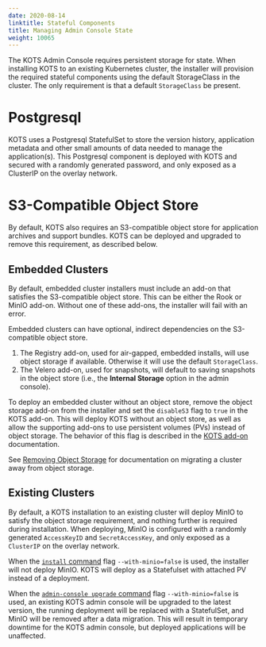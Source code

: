 ```yaml
---
date: 2020-08-14
linktitle: Stateful Components
title: Managing Admin Console State
weight: 10065
---
```


The KOTS Admin Console requires persistent storage for state.
When installing KOTS to an existing Kubernetes cluster, the installer will provision the required stateful components using the default StorageClass in the cluster.
The only requirement is that a default `StorageClass` be present.

# Postgresql

KOTS uses a Postgresql StatefulSet to store the version history, application metadata and other small amounts of data needed to manage the application(s).
This Postgresql component is deployed with KOTS and secured with a randomly generated password, and only exposed as a ClusterIP on the overlay network.

# S3-Compatible Object Store

By default, KOTS also requires an S3-compatible object store for application archives and support bundles. KOTS can be deployed and upgraded to remove this requirement, as described below. 

## Embedded Clusters

By default, embedded cluster installers must include an add-on that satisfies the S3-compatible object store.
This can be either the Rook or MinIO add-on.
Without one of these add-ons, the installer will fail with an error.

Embedded clusters can have optional, indirect dependencies on the S3-compatible object store.
1. The Registry add-on, used for air-gapped, embedded installs, will use object storage if available. Otherwise it will use the default `StorageClass`.
1. The Velero add-on, used for snapshots, will default to saving snapshots in the object store (i.e., the **Internal Storage** option in the admin console).

To deploy an embedded cluster without an object store, remove the object storage add-on from the installer and set the `disableS3` flag to `true` in the KOTS add-on.
This will deploy KOTS without an object store, as well as allow the supporting add-ons to use persistent volumes (PVs) instead of object storage.
The behavior of this flag is described in the [KOTS add-on](https://kurl.sh/docs/add-ons/kotsadm) documentation.

See [Removing Object Storage](https://kurl.sh/docs/install-with-kurl/removing-object-storage) for documentation on migrating a cluster away from object storage.

## Existing Clusters

By default, a KOTS installation to an existing cluster will deploy MinIO to satisfy the object storage requirement, and nothing further is required during installation.
When deploying, MinIO is configured with a randomly generated `AccessKeyID` and `SecretAccessKey`, and only exposed as a `ClusterIP` on the overlay network.

When the [`install` command](https://kots.io/kots-cli/install/) flag `--with-minio=false` is used, the installer will not deploy MinIO.
KOTS will deploy as a Statefulset with attached PV instead of a deployment.

When the [`admin-console upgrade` command](https://kots.io/kots-cli/admin-console/upgrade/) flag `--with-minio=false` is used, an existing KOTS admin console will be upgraded to the latest version, the running deployment will be replaced with a StatefulSet, and MinIO will be removed after a data migration.
This will result in temporary downtime for the KOTS admin console, but deployed applications will be unaffected.
